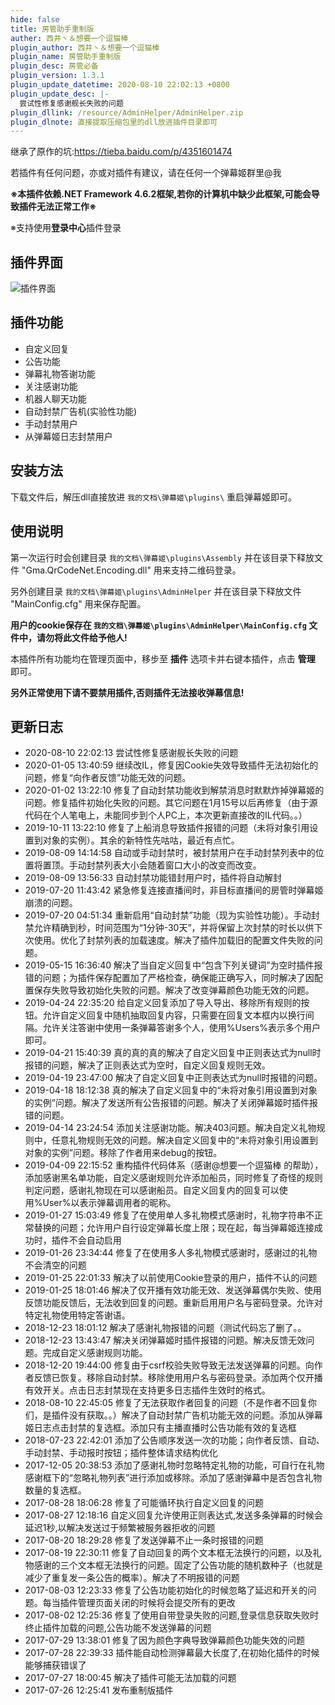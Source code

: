 ```yaml
---
hide: false
title: 房管助手重制版
auther: 西井丶＆想要一个逗猫棒
plugin_author: 西井丶＆想要一个逗猫棒
plugin_name: 房管助手重制版
plugin_desc: 房管必备
plugin_version: 1.3.1
plugin_update_datetime: 2020-08-10 22:02:13 +0800
plugin_update_desc: |-
  尝试性修复感谢舰长失败的问题
plugin_dllink: /resource/AdminHelper/AdminHelper.zip
plugin_dlnote: 直接提取压缩包里的dll放进插件目录即可
---
```


继承了原作的坑:https://tieba.baidu.com/p/4351601474

若插件有任何问题，亦或对插件有建议，请在任何一个弹幕姬群里@我

**※本插件依赖.NET Framework 4.6.2框架,若你的计算机中缺少此框架,可能会导致插件无法正常工作※**

※支持使用**登录中心**插件登录

插件界面
---
<img class="shadow" src="https://www.danmuji.cn/resource/AdminHelper/preview.png" alt="插件界面" />

插件功能
---
- 自定义回复
- 公告功能
- 弹幕礼物答谢功能
- 关注感谢功能
- 机器人聊天功能
- 自动封禁广告机(实验性功能)
- 手动封禁用户
- 从弹幕姬日志封禁用户

安装方法
---

下载文件后，解压dll直接放进 `我的文档\弹幕姬\plugins\` 重启弹幕姬即可。

使用说明
---

第一次运行时会创建目录 `我的文档\弹幕姬\plugins\Assembly` 并在该目录下释放文件 "Gma.QrCodeNet.Encoding.dll" 用来支持二维码登录。

另外创建目录 `我的文档\弹幕姬\plugins\AdminHelper` 并在该目录下释放文件 "MainConfig.cfg" 用来保存配置。

**用户的cookie保存在 `我的文档\弹幕姬\plugins\AdminHelper\MainConfig.cfg` 文件中，请勿将此文件给予他人!**

本插件所有功能均在管理页面中，移步至 **插件** 选项卡并右键本插件，点击 **管理** 即可。

**另外正常使用下请不要禁用插件,否则插件无法接收弹幕信息!**

更新日志
---
- 2020-08-10 22:02:13 尝试性修复感谢舰长失败的问题
- 2020-01-05 13:40:59 继续改IL，修复因Cookie失效导致插件无法初始化的问题，修复“向作者反馈”功能无效的问题。
- 2020-01-02 13:22:10 修复了自动封禁功能收到解禁消息时默默炸掉弹幕姬的问题。修复插件初始化失败的问题。其它问题在1月15号以后再修复（由于源代码在个人笔电上，未能同步到个人PC上，本次更新直接改的IL代码。。）
- 2019-10-11 13:22:10 修复了上船消息导致插件报错的问题（未将对象引用设置到对象的实例）。其余的新特性先咕咕，最近有点忙。
- 2019-08-09 14:14:58 自动或手动封禁时，被封禁用户在手动封禁列表中的位置将置顶。手动封禁列表大小会随着窗口大小的改变而改变。
- 2019-08-09 13:56:33 自动封禁功能错封用户时，插件将自动解封
- 2019-07-20 11:43:42 紧急修复连接直播间时，非目标直播间的房管时弹幕姬崩溃的问题。
- 2019-07-20 04:51:34 重新启用“自动封禁”功能（现为实验性功能）。手动封禁允许精确到秒，时间范围为“1分钟-30天”，并将保留上次封禁的时长以供下次使用。优化了封禁列表的加载速度。解决了插件加载旧的配置文件失败的问题。
- 2019-05-15 16:36:40 解决了当自定义回复中“包含下列关键词”为空时插件报错的问题；为插件保存配置加了严格检查，确保能正确写入，同时解决了因配置保存失败导致初始化失败的问题。解决了改变弹幕颜色功能无效的问题。
- 2019-04-24 22:35:20 给自定义回复添加了导入导出、移除所有规则的按钮。允许自定义回复中随机抽取回复内容，只需要在回复文本框内以换行间隔。允许关注答谢中使用一条弹幕答谢多个人，使用%Users%表示多个用户即可。
- 2019-04-21 15:40:39 真的真的真的解决了自定义回复中正则表达式为null时报错的问题，解决了正则表达式为空时，自定义回复规则无效。
- 2019-04-19 23:47:00 解决了自定义回复中正则表达式为null时报错的问题。
- 2019-04-18 18:12:38 真的解决了自定义回复中的“未将对象引用设置到对象的实例”问题。解决了发送所有公告报错的问题。解决了关闭弹幕姬时插件报错的问题。
- 2019-04-14 23:24:54 添加关注感谢功能。解决403问题。解决自定义礼物规则中，任意礼物规则无效的问题。解决自定义回复中的“未将对象引用设置到对象的实例”问题。移除了作者用来debug的按钮。
- 2019-04-09 22:15:52 重构插件代码体系（感谢@想要一个逗猫棒 的帮助），添加感谢黑名单功能，自定义感谢规则允许添加船员，同时修复了奇怪的规则判定问题，感谢礼物现在可以感谢船员。自定义回复内的回复可以使用%User%以表示弹幕调用者的昵称。
- 2019-01-27 15:03:49 修复了在使用单人多礼物模式感谢时，礼物字符串不正常替换的问题；允许用户自行设定弹幕长度上限；现在起，每当弹幕姬连接成功时，插件不会自动启用
- 2019-01-26 23:34:44 修复了在使用多人多礼物模式感谢时，感谢过的礼物不会清空的问题
- 2019-01-25 22:01:33 解决了以前使用Cookie登录的用户，插件不认的问题
- 2019-01-25 18:01:46 解决了仅开播有效功能无效、发送弹幕偶尔失败、使用反馈功能反馈后，无法收到回复的问题。重新启用用户名与密码登录。允许对特定礼物使用特定答谢语。
- 2018-12-23 18:01:12 解决了感谢礼物报错的问题（测试代码忘了删了。。
- 2018-12-23 13:43:47 解决关闭弹幕姬时插件报错的问题。解决反馈无效问题。完成自定义感谢规则功能。
- 2018-12-20 19:44:00 修复由于csrf校验失败导致无法发送弹幕的问题。向作者反馈已恢复。移除自动封禁。移除使用用户名与密码登录。添加两个仅开播有效开关。点击日志封禁现在支持更多日志插件生效时的格式。
- 2018-08-10 22:45:05 修复了无法获取作者回复的问题（不是作者不回复你们，是插件没有获取。。）解决了自动封禁广告机功能无效的问题。添加从弹幕姬日志点击封禁的复选框。添加只有主播直播时公告功能有效的复选框
- 2018-07-23 22:42:01 添加了公告顺序发送一次的功能；向作者反馈、自动、手动封禁、手动报时按钮；插件整体请求结构优化
- 2017-12-05 20:38:53 添加了感谢礼物时忽略特定礼物的功能，可自行在礼物感谢框下的“忽略礼物列表”进行添加或移除。添加了感谢弹幕中是否包含礼物数量的复选框。
- 2017-08-28 18:06:28 修复了可能循环执行自定义回复的问题
- 2017-08-27 12:18:16 自定义回复允许使用正则表达式,发送多条弹幕的时候会延迟1秒,以解决发送过于频繁被服务器拒收的问题
- 2017-08-20 18:29:28 修复了发送弹幕不止一条时报错的问题
- 2017-08-19 22:30:11 修复了自动回复的两个文本框无法换行的问题，以及礼物感谢的三个文本框无法换行的问题。固定了公告功能的随机数种子（也就是减少了重复发一条公告的概率）。解决了不明报错的问题
- 2017-08-03 12:23:33 修复了公告功能初始化的时候忽略了延迟和开关的问题。每当插件管理页面关闭的时候将会提交所有的更改
- 2017-08-02 12:25:36 修复了使用自带登录失败的问题,登录信息获取失败时终止插件加载的问题,公告功能不发送弹幕的问题
- 2017-07-29 13:38:01 修复了因为颜色字典导致弹幕颜色功能失效的问题
- 2017-07-28 22:39:33 插件能自动检测弹幕最大长度了,在初始化插件的时候能够捕获错误了
- 2017-07-27 18:00:45 解决了插件可能无法加载的问题
- 2017-07-26 12:25:41 发布重制版插件